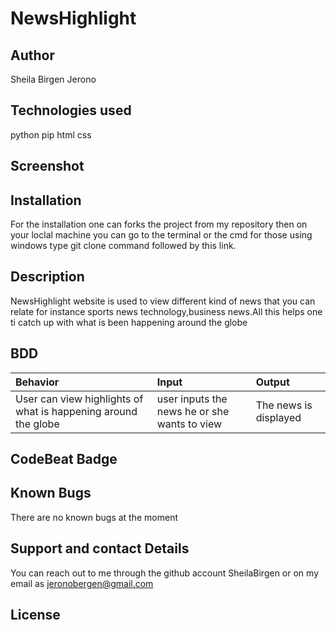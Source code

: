# NewsHighlight

## Author
Sheila Birgen Jerono

## Technologies used
python
pip
html
css

## Screenshot

## Installation
For the installation one can forks the project from my repository
then on your loclal machine you can go to the terminal or the cmd for those using windows type git clone command followed by this link.

## Description
NewsHighlight website is used to view different kind of news that you can relate for instance sports news technology,business news.All this helps one ti catch up with what is been happening around the globe

## BDD
| Behavior | Input    | Output   |
| :------------- | :------------- | :------------- |
| User can view highlights of what is happening around the globe| user inputs the news he or she wants to view | The news is displayed|#

## CodeBeat Badge

## Known Bugs
There are no known bugs at the moment

## Support and contact Details
You can reach out to me through the github account SheilaBirgen
or on my email as jeronobergen@gmail.com

## License
